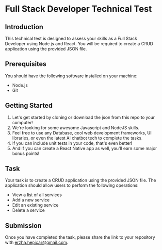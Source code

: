 # Full Stack Developer Technical Test

## Introduction

This technical test is designed to assess your skills as a Full Stack Developer using Node.js and React. You will be required to create a CRUD application using the provided JSON file.

## Prerequisites

You should have the following software installed on your machine:
- Node.js
- Git

## Getting Started

1. Let's get started by cloning or download the json from this repo to your computer!
2. We're looking for some awesome Javascript and NodeJS skills.
3. Feel free to use any Database, cool web development frameworks, UI libraries, or even the latest AI chatbot tech to complete the tasks.
4. If you can include unit tests in your code, that's even better!
5. And if you can create a React Native app as well, you'll earn some major bonus points!

## Task

Your task is to create a CRUD application using the provided JSON file. The application should allow users to perform the following operations:
- View a list of all services
- Add a new service
- Edit an existing service
- Delete a service

## Submission

Once you have completed the task, please share the link to your repository with erzha.hepicar@gmail.com.